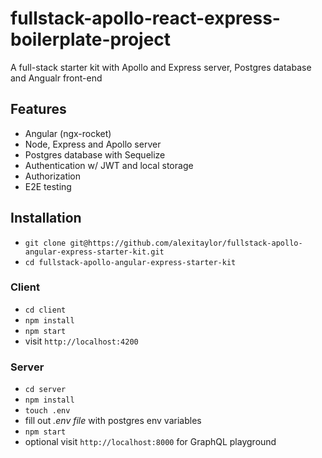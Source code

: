 # fullstack-apollo-react-express-boilerplate-project

A full-stack starter kit with Apollo and Express server, Postgres database and Angualr front-end

## Features

* Angular (ngx-rocket)
* Node, Express and Apollo server
* Postgres database with Sequelize
* Authentication w/ JWT and local storage
* Authorization
* E2E testing

## Installation

* `git clone git@https://github.com/alexitaylor/fullstack-apollo-angular-express-starter-kit.git`
* `cd fullstack-apollo-angular-express-starter-kit`

### Client

* `cd client`
* `npm install`
* `npm start`
* visit `http://localhost:4200`

### Server

* `cd server`
* `npm install`
* `touch .env`
* fill out *.env file* with postgres env variables
* `npm start`
* optional visit `http://localhost:8000` for GraphQL playground
